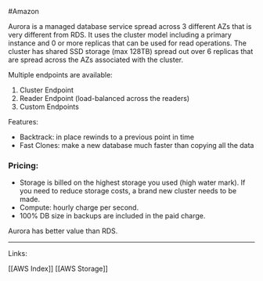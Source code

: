 #Amazon 

Aurora is a managed database service spread across 3 different AZs that is very different from RDS. It uses the cluster model including a primary instance and 0 or more replicas that can be used for read operations. The cluster has shared SSD storage (max 128TB) spread out over 6 replicas that are spread across the AZs associated with the cluster. 

Multiple endpoints are available: 

1. Cluster Endpoint
2. Reader Endpoint (load-balanced across the readers)
3. Custom Endpoints

Features:

- Backtrack: in place rewinds to a previous point in time 
- Fast Clones: make a new database much faster than copying all the data

### Pricing:

- Storage is billed on the highest storage you used (high water mark). If you need to reduce storage costs, a brand new cluster needs to be made. 
- Compute: hourly charge per second. 
- 100% DB size in backups are included in the paid charge. 

Aurora has better value than RDS. 

---
Links:

[[AWS Index]]
[[AWS Storage]]
